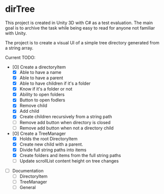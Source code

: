 
# dirTree

This project is created in Unity 3D with C# as a test evaluation.
The main goal is to archive the task while being easy to read for anyone not familiar with Unity.

The project is to create a visual UI of a simple tree directory generated from a string array.

Current TODO:
 - [O] Create a directoryItem
   - [X] Able to have a name
   - [X] Able to have a parent
   - [X] Able to have children if it's a folder
   - [X] Know if it's a folder or not
   - [X] Ability to open folders
   - [X] Button to open fodlers
   - [X] Remove child
   - [X] Add child
   - [X] Create children recursively from a string path
   - [ ] Remove add button when directory is closed
   - [ ] Remove add button when not a directory child
 - [O] Create a TreeManager
   - [X] Holds the root DirectoryItem
   - [X] Create new child with a parent.
   - [X] Divide full string paths into items
   - [X] Create folders and items from the full string paths
   - [ ] Update scrollList content height on tree changes
 - [ ] Documentation
   - [ ] DirectoryItem
   - [ ] TreeManager
   - [ ] General
